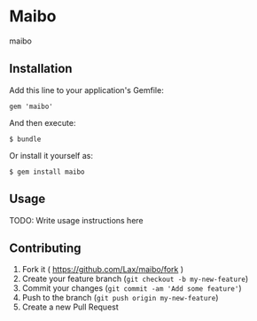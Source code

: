 # Maibo

maibo

## Installation

Add this line to your application's Gemfile:

    gem 'maibo'

And then execute:

    $ bundle

Or install it yourself as:

    $ gem install maibo

## Usage

TODO: Write usage instructions here

## Contributing

1. Fork it ( https://github.com/Lax/maibo/fork )
2. Create your feature branch (`git checkout -b my-new-feature`)
3. Commit your changes (`git commit -am 'Add some feature'`)
4. Push to the branch (`git push origin my-new-feature`)
5. Create a new Pull Request
